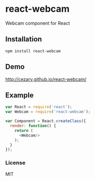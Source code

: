 # react-webcam

Webcam component for React

## Installation

```
npm install react-webcam
```

## Demo

http://cezary.github.io/react-webcam/

## Example

```javascript
var React = require('react');
var Webcam = require('react-webcam');

var Component = React.createClass({
  render: function() {
    return (
      <Webcam/>
    );
  }
});
```

### License

MIT

